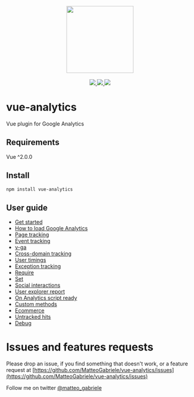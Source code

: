 <p align="center">
<img src="http://i.imgur.com/whvHAT6.png" width="180" />
<br>
<br>
<a href="https://badge.fury.io/js/vue-analytics">
 <img src="https://badge.fury.io/js/vue-analytics.svg" />
<a/>

 <a href="https://www.npmjs.com/package/vue-analytics">
  <img src="https://img.shields.io/npm/dm/vue-analytics.svg" />
 <a/>

 <a href="https://travis-ci.org/MatteoGabriele/vue-analytics">
  <img src="https://travis-ci.org/MatteoGabriele/vue-analytics.svg?branch=master" />
 </a>
</p>

# vue-analytics

Vue plugin for Google Analytics

## Requirements

Vue ^2.0.0

## Install

```bash
npm install vue-analytics
```

## User guide

* [Get started](/docs/installation.md)
* [How to load Google Analytics](/docs/script-loader.md)
* [Page tracking](/docs/page-tracking.md)
* [Event tracking](/docs/event-tracking.md)
* [v-ga](/docs/v-ga.md)
* [Cross-domain tracking](/docs/cross-domain-tracking.md)
* [User timings](/docs/user-timings.md#user-timings)
* [Exception tracking](/docs/exception-tracking.md)
* [Require](/docs/require.md)
* [Set](/docs/set.md)
* [Social interactions](/docs/social-interactions.md)
* [User explorer report](/docs/user-explorer.md)
* [On Analytics script ready](/docs/when-google-analytics-is-loaded.md)
* [Custom methods](/docs/custom-methods.md)
* [Ecommerce](/docs/ecommerce.md)
* [Untracked hits](/docs/untracked-hits.md)
* [Debug](/docs/debug.md)

# Issues and features requests

Please drop an issue, if you find something that doesn't work, or a feature request at [https://github.com/MatteoGabriele/vue-analytics/issues](https://github.com/MatteoGabriele/vue-analytics/issues)

Follow me on twitter [@matteo\_gabriele](https://twitter.com/matteo_gabriele)
